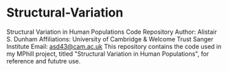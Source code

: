 # Structural-Variation
Structural Variation in Human Populations Code Repository  Author: Alistair S. Dunham Affiliations: University of Cambridge &amp; Welcome Trust Sanger Institute Email: asd43@cam.ac.uk  This repository contains the code used in my MPhill project, titled "Structural Variation in Human Populations", for reference and fututre use.
